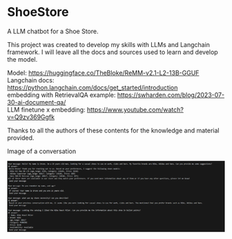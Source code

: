# ShoeStore
A LLM chatbot for a Shoe Store.

This project was created to develop my skills with LLMs and Langchain framework. I will leave all the docs and sources used to learn and develop the model. 

Model: https://huggingface.co/TheBloke/ReMM-v2.1-L2-13B-GGUF <br />
Langchain docs: https://python.langchain.com/docs/get_started/introduction <br />
embedding with RetrievalQA example: https://swharden.com/blog/2023-07-30-ai-document-qa/ <br />
LLM finetune x embedding: https://www.youtube.com/watch?v=Q9zv369Ggfk <br />


Thanks to all the authors of these contents for the knowledge and material provided. 

Image of a conversation 

![alt text](https://github.com/Brunohelou/ShoeStore/blob/main/example.png?raw=true)

